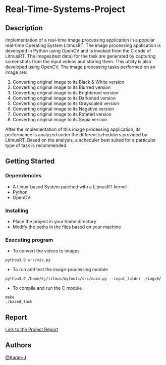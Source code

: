 # Real-Time-Systems-Project


## Description

Implementation of a real-time image processing application in a popular real-time Operating System LitmusRT. The image processing application is developed in Python using OpenCV and is invoked from the C code of LitmusRT. The images(test data) for the task are generated by capturing screenshots from the input videos and storing them. This utility is also developed using OpenCV. The image processing tasks performed on an image are: 

1. Converting original image to its Black & White version
2. Converting original image to its Blurred version
3. Converting original image to its Brightened version
4. Converting original image to its Darkened version
5. Converting original image to its Grayscaled version
6. Converting original image to its Negative version
7. Converting original image to its Rotated version
8. Converting original image to its Sepia version

After the implementation of this image processing application, its performance is analyzed under the different schedulers provided by LitmusRT. Based on the analysis, a scheduler best suited for a particular type of task is recommended.

## Getting Started

### Dependencies

* A Linux-based System patched with a LitmusRT kernel
* Python
* OpenCV 

### Installing

* Place the project in your home directory 
* Modify the paths in the files based on your machine

### Executing program

* To convert the videos to images
```
python3.9 src/v2s.py 
```
* To run and test the image-processing module
```
python3.9 /home/kj/litmus/mytools/src/main.py --input_folder ./imgs0/
```
* To compile and run the C module
```
make
./based_task
```



## Report
[Link to the Project Report](https://drive.google.com/file/d/1Oevm9unrh1NR87CGQqf8HUhFpG65iZMg/view?usp=sharing)


## Authors

[@Karan-J](https://github.com/Karan-J)
